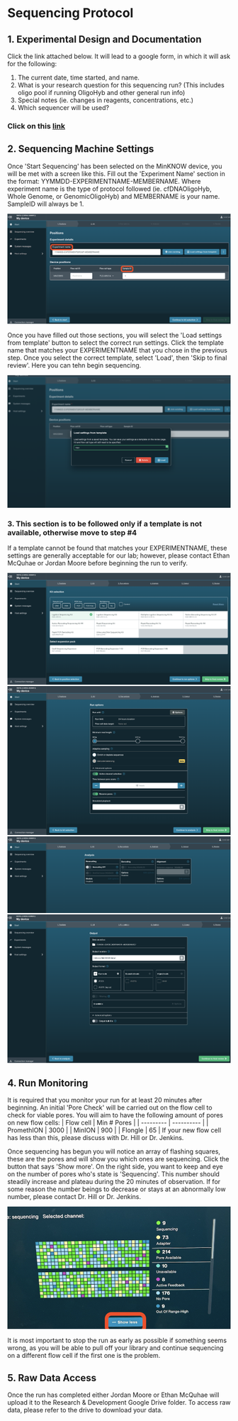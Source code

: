 # Sequencing Protocol
## 1. Experimental Design and Documentation
Click the link attached below. It will lead to a google form, in which it will ask for the following:
1) The current date, time started, and name.
2) What is your research question for this sequencing run? (This includes oligo pool if running OligoHyb and other general run info)
3) Special notes (ie. changes in reagents, concentrations, etc.)
5) Which sequencer will be used?

### Click on this [link](https://forms.gle/iGLwvJUjCKPqo7Mf8)

## 2. Sequencing Machine Settings
Once 'Start Sequencing' has been selected on the MinKNOW device, you will be met with a screen like this. Fill out the 'Experiment Name' section in the format: YYMMDD-EXPERIMENTNAME-MEMBERNAME. Where experiment name is the type of protocol followed (ie. cfDNAOligoHyb, Whole Genome, or GenomicOligoHyb) and MEMBERNAME is your name. SampleID will always be 1.

![alt text](https://github.com/ethan-mcq/sequencingProtocol/blob/main/steps/1-1-name.png?raw=true)

Once you have filled out those sections, you will select the 'Load settings from template' button to select the correct run settings. Click the template name that matches your EXPERIMENTNAME that you chose in the previous step. Once you select the correct template, select 'Load', then 'Skip to final review'. Here you can tehn begin sequencing. 

![alt text](https://github.com/ethan-mcq/sequencingProtocol/blob/main/steps/2-template.png?raw=true)

### 3. This section is to be followed only if a template is not available, otherwise move to step #4
If a template cannot be found that matches your EXPERIMENTNAME, these settings are generally acceptable for our lab; however, please contact Ethan McQuhae or Jordan Moore before beginning the run to verify.

![alt text](https://github.com/ethan-mcq/sequencingProtocol/blob/main/steps/3-lsk.png?raw=true)
![alt text](https://github.com/ethan-mcq/sequencingProtocol/blob/main/steps/4-runsettings.png?raw=true)
![alt text](https://github.com/ethan-mcq/sequencingProtocol/blob/main/steps/5-basecalling.png?raw=true)
![alt text](https://github.com/ethan-mcq/sequencingProtocol/blob/main/steps/6-rawreads.png?raw=true)

## 4. Run Monitoring
It is required that you monitor your run for at least 20 minutes after beginning. An initial 'Pore Check' will be carried out on the flow cell to check for viable pores. You will aim to have the following amount of pores on new flow cells:
| Flow cell | Min # Pores |
| --------- | ---------- |
| PromethION |  3000 |
| MinION |  900 |
| Flongle |  65 |
If your new flow cell has less than this, please discuss with Dr. Hill or Dr. Jenkins. 

Once sequencing has begun you will notice an array of flashing squares, these are the pores and will show you which ones are sequencing. Click the button that says 'Show more'. On the right side, you want to keep and eye on the number of pores who's state is 'Sequencing'. This number should steadily increase and plateau during the 20 minutes of observation. If for some reason the number beings to decrease or stays at an abnormally low number, please contact Dr. Hill or Dr. Jenkins. 

![alt text](https://github.com/ethan-mcq/sequencingProtocol/blob/main/steps/7.png?raw=true)

It is most important to stop the run as early as possible if something seems wrong, as you will be able to pull off your library and continue sequencing on a different flow cell if the first one is the problem. 
## 5. Raw Data Access
Once the run has completed either Jordan Moore or Ethan McQuhae will upload it to the Research & Development Google Drive folder. To access raw data, please refer to the drive to download your data. 
